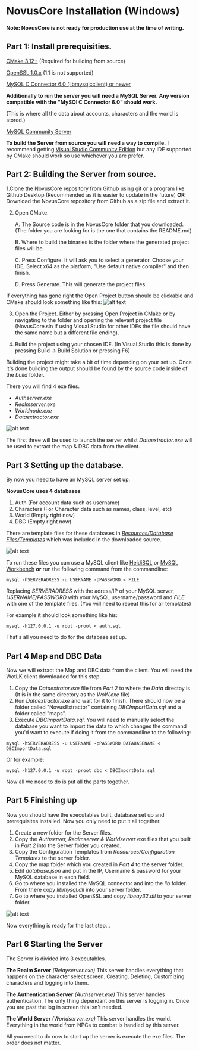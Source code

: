 # NovusCore Installation (Windows)

#### Note: NovusCore is not ready for production use at the time of writing.

## Part 1: Install prerequisities.

[CMake 3.12+](https://cmake.org/download/)
(Required for building from source)

[OpenSSL 1.0.x](https://www.openssl.org/source/)
(1.1 is not supported)

[MySQL C Connector 6.0 (libmysqlcclient) or newer](https://dev.mysql.com/downloads/connector/c/)

**Additionally to run the server you will need a MySQL Server. Any version compatible with the "MySQl C Connector 6.0" should work.**

(This is where all the data about accounts, characters and the world is stored.)

[MySQL Community Server](https://dev.mysql.com/downloads/mysql/)

**To build the Server from source you will need a way to compile.**
I recommend getting [Visual Studio Community Edition](https://visualstudio.microsoft.com/) but any IDE supported by CMake should work so use whichever you are prefer.

## Part 2: Building the Server from source.

1.Clone the NovusCore repository from Github using git or a program like Github Desktop (Recommended as it is easier to update in the future) **OR** Download the NovusCore repository from Github as a zip file and extract it.

2. Open CMake.

	A. The Source code is in the NovusCore folder that you downloaded. (The folder you are looking for is the one that contains the README.md)
  
	B. Where to build the binaries is the folder where the generated project files will be.
  
	C. Press Configure. It will ask you to select a generator. Choose your IDE, Select x64 as the platform, "Use default native compiler" and then finish.
	
	D. Press Generate. This will generate the project files.
	
If everything has gone right the Open Project button should be clickable and CMake should look something like this:
![alt text](https://i.imgur.com/5akkUtr.png "CMake Result")

3. Open the Project. Either by pressing Open Project in CMake or by navigating to the folder and opening the relevant project file (NovusCore.sln if using Visual Studio for other IDEs the file should have the same name but a different file ending).

4. Build the project using your chosen IDE. (In Visual Studio this is done by pressing Build -> Build Solution or pressing F6)

Building the project might take a bit of time depending on your set up. Once it's done building the output should be found by the source code inside of the *build* folder.

There you will find 4 exe files.
- *Authserver.exe*
- *Realmserver.exe*
- *Worldnode.exe*
- *Dataextractor.exe*

![alt text](https://i.imgur.com/izxIiWS.png "Exe files")

The first three will be used to launch the server whilst *Dataextractor.exe* will be used to extract the map & DBC data from the client.
## Part 3 Setting up the database.
By now you need to have an MySQL server set up.

**NovusCore uses 4 databases**
1. Auth
(For account data such as username)
2. Characters
(For Character data such as names, class, level, etc)
3. World
(Empty right now)
4. DBC
(Empty right now)

There are template files for these databases in [*Resources/Database Files/Templates*](https://github.com/novuscore/NovusCore/tree/master/resources/Database%20Files/Templates) which was included in the downloaded source.

![alt text](https://i.imgur.com/tzRyjhf.png "Template Files")

To run these files you can use a MySQL client like [HeidiSQL](https://www.heidisql.com/download.php) or [MySQL Workbench](https://www.mysql.com/products/workbench/) **or** run the following command from the commandline:

```mysql -hSERVERADRESS -u USERNAME -pPASSWORD < FILE```

Replacing *SERVERADRESS* with the adress/IP of your MySQL server, *USERNAME/PASSWORD* with your MySQL username/password and *FILE* with one of the template files. (You will need to repeat this for all templates)

For example it should look something like his:

```mysql -h127.0.0.1 -u root -proot < auth.sql```

That's all you need to do for the database set up.
## Part 4 Map and DBC Data
Now we will extract the Map and DBC data from the client. You will need the WotLK client downloaded for this step.

1. Copy the *Dataextrator.exe* file from *Part 2* to where the *Data* directoy is (It is in the same directory as the *WoW.exe* file)
2. Run *Dataextractor.exe* and wait for it to finish. There should now be a folder called "NovusExtractor" containing *DBCImportData.sql* and a folder called "maps".
3. Execute *DBCImportData.sql*. You will need to manually select the database you want to import the data to which changes the command you'd want to execute if doing it from the commandline to the following:

```mysql -hSERVERADRESS -u USERNAME -pPASSWORD DATABASENAME < DBCImportData.sql```

Or for example:

```mysql -h127.0.0.1 -u root -proot dbc < DBCImportData.sql```


Now all we need to do is put all the parts together.
## Part 5 Finishing up
Now you should have the executables built, database set up and prerequisites installed. Now you only need to put it all together.

1. Create a new folder for the Server files.
2. Copy the *Authserver, Realmserver & Worldserver* exe files that you built in *Part 2* into the Server folder you created.
3. Copy the Configuration Templates from *Resources/Configuration Templates* to the server folder.
4. Copy the map folder which you created in *Part 4* to the server folder.
5. Edit *database.json* and put in the IP, Username & password for your MySQL database in each field.
6. Go to where you installed the MySQL connector and into the *lib* folder. From there copy *libmysql.dll* into your server folder.
7. Go to where you installed OpenSSL and copy *libeay32.dll* to your server folder.

![alt text](https://i.imgur.com/kdhbR5Y.png "Final server folder")

Now everything is ready for the last step...

## Part 6 Starting the Server
The Server is divided into 3 executables.

**The Realm Server** *(Relayserver.exe)*
This server handles everything that happens on the character select screen. Creating, Deleting, Customizing characters and logging into them.

**The Authentication Server** *(Authserver.exe)*
This server handles authentication. The only thing dependant on this server is logging in. Once you are past the log in screen this isn't needed.

**The World Server** *(Worldserver.exe)*
This server handles the world. Everything in the world from NPCs to combat is handled by this server.

All you need to do now to start up the server is execute the exe files. The order does not matter.
